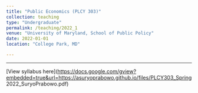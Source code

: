 ```yaml
---
title: "Public Economics (PLCY 303)"
collection: teaching
type: "Undergraduate"
permalink: /teaching/2022_1
venue: "University of Maryland, School of Public Policy"
date: 2022-01-01
location: "College Park, MD"

---
```



---

[View syllabus here](https://docs.google.com/gview?embedded=true&url=https://asuryoprabowo.github.io/files/PLCY303_Spring 2022_SuryoPrabowo.pdf)
